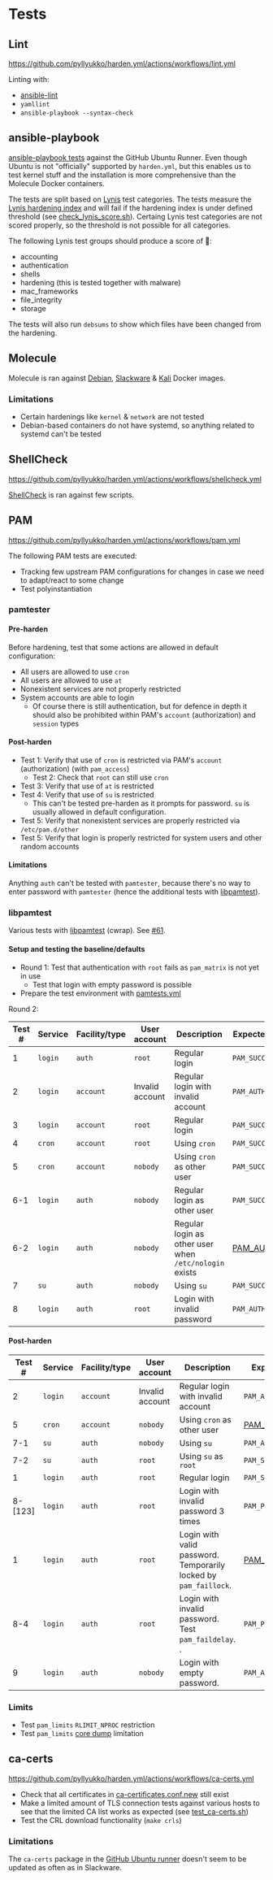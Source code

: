 Tests
=====

Lint
----

<https://github.com/pyllyukko/harden.yml/actions/workflows/lint.yml>

Linting with:

* [ansible-lint](https://github.com/marketplace/actions/run-ansible-lint)
* `yamllint`
* `ansible-playbook --syntax-check`

ansible-playbook
----------------

[ansible-playbook tests](https://github.com/pyllyukko/harden.yml/actions/workflows/ansible-playbook.yml) against the GitHub Ubuntu Runner. Even though Ubuntu is not "officially" supported by `harden.yml`, but this enables us to test kernel stuff and the installation is more comprehensive than the Molecule Docker containers.

The tests are split based on [Lynis](https://cisofy.com/lynis/) test categories. The tests measure the [Lynis hardening index](https://linux-audit.com/lynis/lynis-hardening-index/) and will fail if the hardening index is under defined threshold (see [check\_lynis\_score.sh](https://github.com/pyllyukko/harden.yml/blob/master/tests/check_lynis_score.sh)). Certaing Lynis test categories are not scored properly, so the threshold is not possible for all categories.

The following Lynis test groups should produce a score of :100::

* accounting
* authentication
* shells
* hardening (this is tested together with malware)
* mac\_frameworks
* file\_integrity
* storage

The tests will also run `debsums` to show which files have been changed from the hardening.

Molecule
--------

Molecule is ran against [Debian](https://hub.docker.com/_/debian), [Slackware](https://hub.docker.com/r/pyllyukko/slackware) & [Kali](https://www.kali.org/docs/containers/official-kalilinux-docker-images/) Docker images.

### Limitations

* Certain hardenings like `kernel` & `network` are not tested
* Debian-based containers do not have systemd, so anything related to systemd can't be tested

ShellCheck
----------

<https://github.com/pyllyukko/harden.yml/actions/workflows/shellcheck.yml>

[ShellCheck](https://www.shellcheck.net/) is ran against few scripts.

PAM
---

<https://github.com/pyllyukko/harden.yml/actions/workflows/pam.yml>

The following PAM tests are executed:

* Tracking few upstream PAM configurations for changes in case we need to adapt/react to some change
* Test polyinstantiation

### pamtester

#### Pre-harden

Before hardening, test that some actions are allowed in default configuration:

* All users are allowed to use `cron`
* All users are allowed to use `at`
* Nonexistent services are not properly restricted
* System accounts are able to login
    * Of course there is still authentication, but for defence in depth it should also be prohibited within PAM's `account` (authorization) and `session` types

#### Post-harden

* Test 1: Verify that use of `cron` is restricted via PAM's `account` (authorization) (with `pam_access`)
    * Test 2: Check that `root` can still use `cron`
* Test 3: Verify that use of `at` is restricted
* Test 4: Verify that use of `su` is restricted
    * This can't be tested pre-harden as it prompts for password. `su` is usually allowed in default configuration.
* Test 5: Verify that nonexistent services are properly restricted via `/etc/pam.d/other`
* Test 5: Verify that login is properly restricted for system users and other random accounts

#### Limitations

Anything `auth` can't be tested with `pamtester`, because there's no way to enter password with `pamtester` (hence the additional tests with [libpamtest](https://cwrap.org/pam_wrapper.html)).

### libpamtest

Various tests with [libpamtest](https://cwrap.org/pam_wrapper.html) (cwrap). See [#61](https://github.com/pyllyukko/harden.yml/issues/61).

#### Setup and testing the baseline/defaults

* Round 1: Test that authentication with `root` fails as `pam_matrix` is not yet in use
    * Test that login with empty password is possible
* Prepare the test environment with [pamtests.yml](pamtests.yml)

Round 2:

| Test # | Service | Facility/type | User account    | Description                                            | Expected result |
| ------ | ------- | ------------- | --------------- | ------------------------------------------------------ | --------------- |
| 1      | `login` | `auth`        | `root`          | Regular login                                          | `PAM_SUCCESS`   |
| 2      | `login` | `account`     | Invalid account | Regular login with invalid account                     | `PAM_AUTH_ERR`  |
| 3      | `login` | `account`     | `root`          | Regular login                                          | `PAM_SUCCESS`   |
| 4      | `cron`  | `account`     | `root`          | Using `cron`                                           | `PAM_SUCCESS`   |
| 5      | `cron`  | `account`     | `nobody`        | Using `cron` as other user                             | `PAM_SUCCESS`   |
| 6-1    | `login` | `auth`        | `nobody`        | Regular login as other user                            | `PAM_SUCCESS`   |
| 6-2    | `login` | `auth`        | `nobody`        | Regular login as other user when `/etc/nologin` exists | [PAM\_AUTH\_ERR](https://github.com/linux-pam/linux-pam/blob/cfe667baa301ffa136a713b0ae22ba0ef493aa48/modules/pam_nologin/pam_nologin.c#L93) |
| 7      | `su`    | `auth`        | `nobody`        | Using `su`                                             | `PAM_SUCCESS`   |
| 8      | `login` | `auth`        | `root`          | Login with invalid password                            | `PAM_AUTH_ERR`  |

#### Post-harden

| Test #  | Service | Facility/type | User account    | Description                                                        | Expected result   |
| ------- | ------- | ------------- | --------------- | ------------------------------------------------------------------ | ----------------- |
| 2       | `login` | `account`     | Invalid account | Regular login with invalid account                                 | `PAM_AUTH_ERR`    |
| 5       | `cron`  | `account`     | `nobody`        | Using `cron` as other user                                         | [PAM\_PERM\_DENIED](https://github.com/linux-pam/linux-pam/blob/cfe667baa301ffa136a713b0ae22ba0ef493aa48/modules/pam_access/pam_access.c#L1261) |
| 7-1     | `su`    | `auth`        | `nobody`        | Using `su`                                                         | `PAM_AUTH_ERR`    |
| 7-2     | `su`    | `auth`        | `root`          | Using `su` as `root`                                               | `PAM_SUCCESS`     |
| 1       | `login` | `auth`        | `root`          | Regular login                                                      | `PAM_SUCCESS`     |
| 8-[123] | `login` | `auth`        | `root`          | Login with invalid password 3 times                                | `PAM_PERM_DENIED` |
| 1       | `login` | `auth`        | `root`          | Login with valid password. Temporarily locked by `pam_faillock`.   | [PAM\_AUTH\_ERR](https://github.com/linux-pam/linux-pam/blob/cfe667baa301ffa136a713b0ae22ba0ef493aa48/modules/pam_faillock/pam_faillock.c#L269) |
| 8-4     | `login` | `auth`        | `root`          | Login with invalid password. Test `pam_faildelay`.               . | `PAM_PERM_DENIED` |
| 9       | `login` | `auth`        | `nobody`        | Login with empty password.                                         | `PAM_AUTH_ERR`    |

### Limits

* Test `pam_limits` `RLIMIT_NPROC` restriction
* Test `pam_limits` [core dump](https://en.wikipedia.org/wiki/Core_dump) limitation

ca-certs
--------

<https://github.com/pyllyukko/harden.yml/actions/workflows/ca-certs.yml>

* Check that all certificates in [ca-certificates.conf.new](https://github.com/pyllyukko/harden.yml/blob/master/newconfs/ca-certificates.conf.new) still exist
* Make a limited amount of TLS connection tests against various hosts to see that the limited CA list works as expected (see [test\_ca-certs.sh](https://github.com/pyllyukko/harden.yml/blob/master/tests/test_ca-certs.sh))
* Test the CRL download functionality (`make crls`)

### Limitations

The `ca-certs` package in the [GitHub Ubuntu runner](https://github.com/actions/runner-images?tab=readme-ov-file#available-images) doesn't seem to be updated as often as in Slackware.
